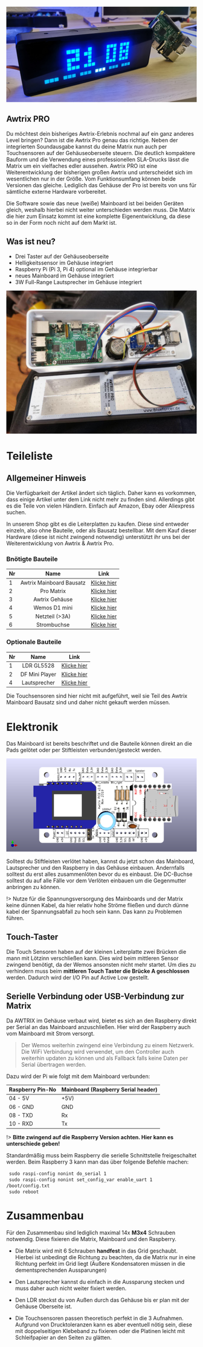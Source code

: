 ![](\assets\awtrix_pro.jpg)

## Awtrix PRO
Du möchtest dein bisheriges Awtrix-Erlebnis nochmal auf ein ganz anderes Level bringen? Dann ist die Awtrix Pro genau das richtige. Neben der integrierten Soundausgabe kannst du deine Matrix nun auch per Touchsensoren auf der Gehäuseoberseite steuern. Die deutlich kompaktere Bauform und die Verwendung eines professionellen SLA-Drucks lässt die Matrix um ein vielfaches edler aussehen.
Awtrix PRO ist eine Weiterentwicklung der bisherigen großen Awtrix und unterscheidet sich im wesentlichen nur in der Größe. Vom Funktionsumfang können beide Versionen das gleiche. Lediglich das Gehäuse der Pro ist bereits von uns für sämtliche externe Hardware vorbereitet.

Die Software sowie das neue (weiße) Mainboard ist bei beiden Geräten gleich, weshalb hierbei nicht weiter unterschieden werden muss. Die Matrix die hier zum Einsatz kommt ist eine komplette Eigenentwicklung, da diese so in der Form noch nicht auf dem Markt ist. 


## Was ist neu?
- Drei Taster auf der Gehäuseoberseite
- Helligkeitssensor im Gehäuse integriert
- Raspberry Pi (Pi 3, Pi 4) optional im Gehäuse integrierbar
- neues Mainboard im Gehäuse integriert
- 3W Full-Range Lautsprecher im Gehäuse integriert

![](\assets\pro\pro_inside.jpg)

# Teileliste
## Allgemeiner Hinweis
Die Verfügbarkeit der Artikel ändert sich täglich. Daher kann es vorkommen, dass einige Artikel unter dem Link nicht mehr zu finden sind. Allerdings gibt es die Teile von vielen Händlern. Einfach auf Amazon, Ebay oder Aliexpress suchen.

In unserem Shop gibt es die Leiterplatten zu kaufen. Diese sind entweder einzeln, also ohne Bauteile, oder als Bausatz bestellbar. Mit dem Kauf dieser Hardware (diese ist nicht zwingend notwendig) unterstützt ihr uns bei der Weiterentwicklung von Awtrix & Awtrix Pro.


### Bnötigte Bauteile
| Nr | Name                     | Link                            |
| -  |:------------------------:| :------------------------------:|
| 1  | Awtrix Mainboard Bausatz | [Klicke hier](https://blueforcer.de/produkt/awtrix-mainboard-2-0-bausatz/) |
| 2  | Pro Matrix               | [Klicke hier](https://blueforcer.de/produkt/awtrix-pro-matrix/) |
| 3  | Awtrix Gehäuse           | [Klicke hier](https://www.thingiverse.com/thing:4155357) |
| 4  | Wemos D1 mini            | [Klicke hier](https://de.aliexpress.com/item/32651747570.html) |
| 5  | Netzteil (>3A)           | [Klicke hier](https://goo.gl/QLydM3) |
| 6  | Strombuchse              | [Klicke hier](https://goo.gl/j4Xov7) |


### Optionale Bauteile
| Nr | Name                     | Link                            |
| -  |:------------------------:| :------------------------------:|
| 1  | LDR GL5528               | [Klicke hier](https://de.aliexpress.com/item/32515315072.html) |
| 2  | DF Mini Player           | [Klicke hier](https://de.aliexpress.com/item/32992229288.html) |
| 4  | Lautsprecher             | [Klicke hier](https://de.aliexpress.com/item/32853811267.html) |

Die Touchsensoren sind hier nicht mit aufgeführt, weil sie Teil des Awtrix Mainboard Bausatz sind und daher nicht gekauft werden müssen.


# Elektronik

Das Mainboard ist bereits beschriftet und die Bauteile können direkt an die Pads gelötet oder per Stiftleisten verbunden/gesteckt werden.

![](\assets\pro\front.png)


Solltest du Stiftleisten verlötet haben, kannst du jetzt schon das Mainboard, Lautsprecher und den Raspberry in das Gehäuse einbauen. Andernfalls solltest du erst alles zusammenlöten bevor du es einbaust. Die DC-Buchse solltest du auf alle Fälle vor dem Verlöten einbauen um die Gegenmutter anbringen zu können.

!> Nutze für die Spannungsversorgung des Mainboards und der Matrix keine dünnen Kabel, da hier relativ hohe Ströme fließen und durch dünne kabel der Spannungsabfall zu hoch sein kann. Das kann zu Problemen führen.

## Touch-Taster 

Die Touch Sensoren haben auf der kleinen Leiterplatte zwei Brücken die mann mit Lötzinn verschließen kann. Dies wird beim mittleren Sensor zwingend benötigt, da der Wemos ansonsten nicht mehr startet. Um dies zu verhindern muss beim **mittleren Touch Taster die Brücke A geschlossen** werden. Dadurch wird der I/O Pin auf Active Low gestellt. 


## Serielle Verbindung oder USB-Verbindung zur Matrix

Da AWTRIX im Gehäuse verbaut wird, bietet es sich an den Raspberry direkt per Serial an das Mainboard anzuschließen. Hier wird der Raspberry auch vom Mainboard mit Strom versorgt.

> Der Wemos weiterhin zwingend eine Verbindung zu einem Netzwerk.
Die WiFi Verbindung wird verwendet, um den Controller auch weiterhin updaten zu können und als Fallback falls keine Daten per Serial übertragen werden.

Dazu wird der Pi wie folgt mit dem Mainboard verbunden:


| Raspberry Pin-No | Mainboard (Raspberry Serial header) |
| ---------------- | -------- |
| 04 - 5V          | +5V) |
| 06 - GND         | GND   |
| 08 - TXD         | Rx |
| 10 - RXD         | Tx  |

!> **Bitte zwingend auf die Raspberry Version achten. Hier kann es unterschiede geben!**

Standardmäßig muss beim Raspberry die serielle Schnittstelle freigeschaltet werden. Beim Raspberry 3 kann man das über folgende Befehle machen:
```
 sudo raspi-config nonint do_serial 1
 sudo raspi-config nonint set_config_var enable_uart 1 /boot/config.txt
 sudo reboot
```

# Zusammenbau

Für den Zusammenbau sind lediglich maximal 14x **M3x4** Schrauben notwendig. Diese fixieren die Matrix, Mainboard und den Raspberry.

- Die Matrix wird mit 6 Schrauben **handfest** in das Grid geschaubt. Hierbei ist unbedingt die Richtung zu beachten, da die Matrix nur in eine Richtung perfekt im Grid liegt (Äußere Kondensatoren müssen in die dementsprechenden Aussparungen)

- Den Lautsprecher kannst du einfach in die Aussparung stecken und muss daher auch nicht weiter fixiert werden.

- Den LDR steckst du von Außen durch das Gehäuse bis er plan mit der Gehäuse Oberseite ist.

- Die Touchsensoren passen theoretisch perfekt in die 3 Aufnahmen. Aufgrund von Drucktoleranzen kann es aber eventuell nötig sein, diese mit doppelseitigen Klebeband zu fixieren oder die Platinen leicht mit Schleifpapier an den Seiten zu glätten.
